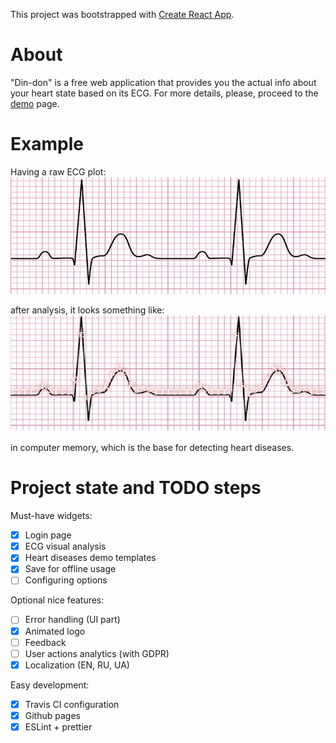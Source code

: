 This project was bootstrapped with [Create React App](https://github.com/facebookincubator/create-react-app).

# About
"Din-don" is a free web application that provides you the actual info about your heart state based on its ECG.
For more details, please, proceed to the [demo](https://goodwin64.github.io/din-don-heart/) page.

# Example
Having a raw ECG plot:
![ECG before](public/ECG-1.jpg "Before analysis")

after analysis, it looks something like:
![ECG after](public/ECG-1-result.jpg "After analysis")

in computer memory, which is the base for detecting heart diseases.

# Project state and TODO steps
Must-have widgets:
- [x] Login page
- [x] ECG visual analysis
- [x] Heart diseases demo templates
- [x] Save for offline usage
- [ ] Configuring options

Optional nice features:
- [ ] Error handling (UI part)
- [x] Animated logo
- [ ] Feedback
- [ ] User actions analytics (with GDPR)
- [x] Localization (EN, RU, UA)

Easy development:
- [x] Travis CI configuration
- [x] Github pages
- [x] ESLint + prettier
